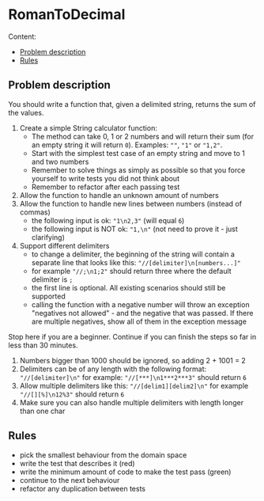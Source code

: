 # RomanToDecimal

Content:
*   [Problem description](#problem-description)
*   [Rules](#rules)

## Problem description

You should write a function that, given a delimited string, returns the sum of the values.

1. Create a simple String calculator function:
    - The method can take 0, 1 or 2 numbers and will return their sum (for an empty string it will return `0`). Examples: `""`, `"1"` or `"1,2"`.
    - Start with the simplest test case of an empty string and move to 1 and two numbers
    - Remember to solve things as simply as possible so that you force yourself to write tests you did not think about
    - Remember to refactor after each passing test
2. Allow the function to handle an unknown amount of numbers
3. Allow the function to handle new lines between numbers (instead of commas)
    - the following input is ok: `"1\n2,3"` (will equal `6`)
    - the following input is NOT ok: `"1,\n"` (not need to prove it - just clarifying)
4. Support different delimiters
    - to change a delimiter, the beginning of the string will contain a separate line that looks like this: `"//[delimiter]\n[numbers...]"`
    - for example `"//;\n1;2"` should return three where the default delimiter is `;`
    - the first line is optional. All existing scenarios should still be supported
    - calling the function with a negative number will throw an exception "negatives not allowed" - and the negative that was passed. If there are multiple negatives, show all of them in the exception message

Stop here if you are a beginner. Continue if you can finish the steps so far in less than 30 minutes.

1. Numbers bigger than 1000 should be ignored, so adding 2 + 1001 = 2
2. Delimiters can be of any length with the following format: `"//[delimiter]\n"` for example: `"//[***]\n1***2***3"` should return `6`
3. Allow multiple delimiters like this: `"//[delim1][delim2]\n"` for example `"//[][%]\n12%3"` should return `6`
4. Make sure you can also handle multiple delimiters with length longer than one char

## Rules

*   pick the smallest behaviour from the domain space
*   write the test that describes it (red)
*   write the minimum amount of code to make the test pass (green)
*   continue to the next behaviour
*   refactor any duplication between tests

